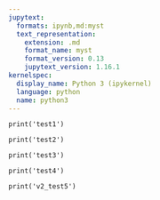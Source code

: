 ```yaml
---
jupytext:
  formats: ipynb,md:myst
  text_representation:
    extension: .md
    format_name: myst
    format_version: 0.13
    jupytext_version: 1.16.1
kernelspec:
  display_name: Python 3 (ipykernel)
  language: python
  name: python3
---
```


```{code-cell} ipython3
print('test1')
```

```{code-cell} ipython3
print('test2')
```

```{code-cell} ipython3
print('test3')
```

```{code-cell} ipython3
print('test4')
```

```{code-cell} ipython3
print('v2_test5')
```

```{code-cell} ipython3

```

